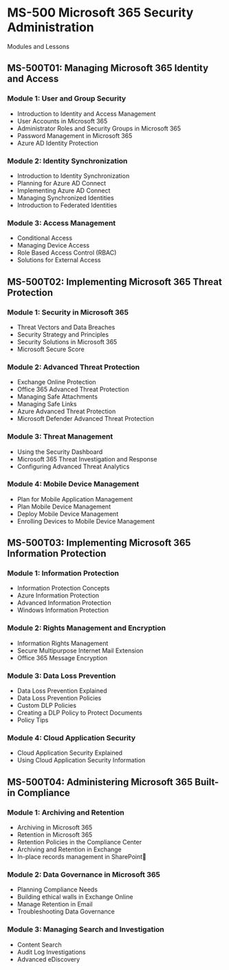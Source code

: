 # MS-500 Microsoft 365 Security Administration

Modules and Lessons

## MS-500T01: Managing Microsoft 365 Identity and Access

### Module 1: User and Group Security

* Introduction to Identity and Access Management
* User Accounts in Microsoft 365 
* Administrator Roles and Security Groups in Microsoft 365 
* Password Management in Microsoft 365 
* Azure AD Identity Protection

### Module 2: Identity Synchronization

* Introduction to Identity Synchronization 
* Planning for Azure AD Connect 
* Implementing Azure AD Connect 
* Managing Synchronized Identities
* Introduction to Federated Identities 

### Module 3: Access Management

* Conditional Access 
* Managing Device Access 
* Role Based Access Control (RBAC) 
* Solutions for External Access

## MS-500T02: Implementing Microsoft 365 Threat Protection

### Module 1: Security in Microsoft 365

* Threat Vectors and Data Breaches
* Security Strategy and Principles
* Security Solutions in Microsoft 365
* Microsoft Secure Score

### Module 2: Advanced Threat Protection

* Exchange Online Protection
* Office 365 Advanced Threat Protection
* Managing Safe Attachments
* Managing Safe Links
* Azure Advanced Threat Protection
* Microsoft Defender Advanced Threat Protection

### Module 3: Threat Management

* Using the Security Dashboard
* Microsoft 365 Threat Investigation and Response
* Configuring Advanced Threat Analytics

### Module 4: Mobile Device Management

* Plan for Mobile Application Management 
* Plan Mobile Device Management 
* Deploy Mobile Device Management 
* Enrolling Devices to Mobile Device Management

## MS-500T03: Implementing Microsoft 365 Information Protection

### Module 1: Information Protection

* Information Protection Concepts
* Azure Information Protection
* Advanced Information Protection
* Windows Information Protection

### Module 2: Rights Management and Encryption

* Information Rights Management 
* Secure Multipurpose Internet Mail Extension 
* Office 365 Message Encryption

### Module 3: Data Loss Prevention

* Data Loss Prevention Explained
* Data Loss Prevention Policies
* Custom DLP Policies
* Creating a DLP Policy to Protect Documents
* Policy Tips

### Module 4: Cloud Application Security

* Cloud Application Security Explained
* Using Cloud Application Security Information 

## MS-500T04: Administering Microsoft 365 Built-in Compliance

### Module 1: Archiving and Retention

* Archiving in Microsoft 365
* Retention in Microsoft 365
* Retention Policies in the Compliance Center
* Archiving and Retention in Exchange
* In-place records management in SharePoint

### Module 2: Data Governance in Microsoft 365

* Planning Compliance Needs
* Building ethical walls in Exchange Online
* Manage Retention in Email
* Troubleshooting Data Governance

### Module 3: Managing Search and Investigation

* Content Search
* Audit Log Investigations
* Advanced eDiscovery
